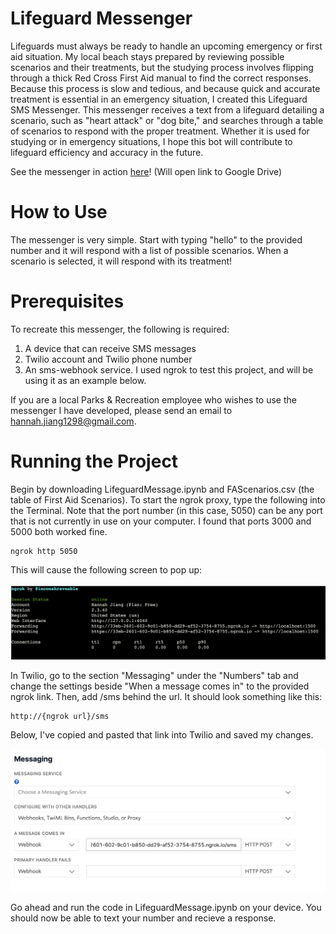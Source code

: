 # Lifeguard Messenger

Lifeguards must always be ready to handle an upcoming emergency or first aid situation. My local beach stays prepared by reviewing possible scenarios and their treatments, but the studying process involves flipping through a thick Red Cross First Aid manual to find the correct responses. Because this process is slow and tedious, and because quick and accurate treatment is essential in an emergency situation, I created this Lifeguard SMS Messenger. This messenger receives a text from a lifeguard detailing a scenario, such as "heart attack" or "dog bite," and searches through a table of scenarios to respond with the proper treatment. Whether it is used for studying or in emergency situations, I hope this bot will contribute to lifeguard efficiency and accuracy in the future.

See the messenger in action [here](https://drive.google.com/file/d/1sIkFuaLDHSfj0gsXDTpLPJaf1r3CLSGd/view?usp=sharing)! (Will open link to Google Drive)

# How to Use

The messenger is very simple. Start with typing "hello" to the provided number and it will respond with a list of possible scenarios. When a scenario is selected, it will respond with its treatment!


# Prerequisites

To recreate this messenger, the following is required:

1. A device that can receive SMS messages
2. Twilio account and Twilio phone number
3. An sms-webhook service. I used ngrok to test this project, and will be using it as an example below.

If you are a local Parks & Recreation employee who wishes to use the messenger I have developed, please send an email to hannah.jiang1298@gmail.com.

# Running the Project

Begin by downloading LifeguardMessage.ipynb and FAScenarios.csv (the table of First Aid Scenarios).
To start the ngrok proxy, type the following into the Terminal. Note that the port number (in this case, 5050) can be any port that is not currently in use on your computer. I found that ports 3000 and 5000 both worked fine.

```
ngrok http 5050
```

This will cause the following screen to pop up:

![alt text](https://github.com/hannahrjiang/LifeguardMessenger/blob/main/Images/TerminalView.png "Termial View")

In Twilio, go to the section "Messaging" under the "Numbers" tab and change the settings beside "When a message comes in" to the provided ngrok link. Then, add /sms behind the url. It should look something like this:

```
http://{ngrok url}/sms
```

Below, I've copied and pasted that link into Twilio and saved my changes.

![alt text](https://github.com/hannahrjiang/LifeguardMessenger/blob/main/Images/TwilioView.png "Twilio View")

Go ahead and run the code in LifeguardMessage.ipynb on your device. You should now be able to text your number and recieve a response.
